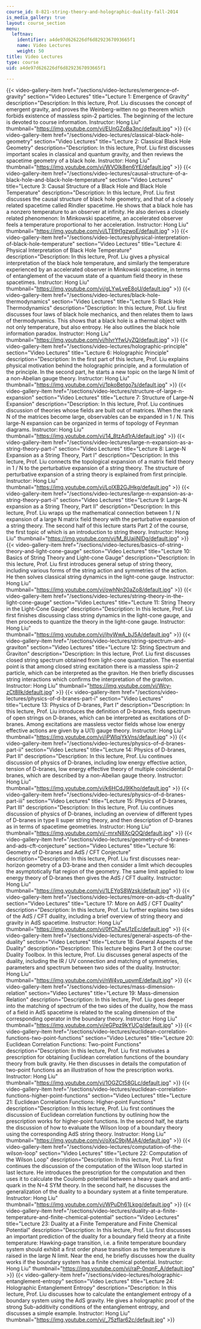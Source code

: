 ```yaml
---
course_id: 8-821-string-theory-and-holographic-duality-fall-2014
is_media_gallery: true
layout: course_section
menu:
  leftnav:
    identifier: a4de97d626226df6d8292367093665f1
    name: Video Lectures
    weight: 50
title: Video Lectures
type: course
uid: a4de97d626226df6d8292367093665f1

---
```

{{< video-gallery-item href="/sections/video-lectures/emergence-of-gravity" section="Video Lectures" title="Lecture 1: Emergence of Gravity" description="Description: In this lecture, Prof. Liu discusses the concept of emergent gravity, and proves the Weinberg-witten no go theorem which forbids existence of massless spin-2 particles. The beginning of the lecture is devoted to course information. Instructor: Hong Liu" thumbnail="https://img.youtube.com/vi/EUnGZoBa3nc/default.jpg" >}} {{< video-gallery-item href="/sections/video-lectures/classical-black-hole-geometry" section="Video Lectures" title="Lecture 2: Classical Black Hole Geometry" description="Description: In this lecture, Prof. Liu first discusses important scales in classical and quantum gravity, and then reviews the spacetime geometry of a black hole. Instructor: Hong Liu" thumbnail="https://img.youtube.com/vi/WVOIk8en6YE/default.jpg" >}} {{< video-gallery-item href="/sections/video-lectures/causal-structure-of-a-black-hole-and-black-hole-temperature" section="Video Lectures" title="Lecture 3: Causal Structure of a Black Hole and Black Hole Temperature" description="Description: In this lecture, Prof. Liu first discusses the causal structure of black hole geometry, and that of a closely related spacetime called Rindler spacetime. He shows that a black hole has a nonzero temperature to an observer at infinity. He also derives a closely related phenomenon: In Minkowski spacetime, an accelerated observer feels a temperature proportional to her acceleration. Instructor: Hong Liu" thumbnail="https://img.youtube.com/vi/LTEtH1gzwoE/default.jpg" >}} {{< video-gallery-item href="/sections/video-lectures/physical-interpretation-of-black-hole-temperature" section="Video Lectures" title="Lecture 4: Physical Interpretation of Black Hole Temperature" description="Description: In this lecture, Prof. Liu gives a physical interpretation of the black hole temperature, and similarly the temperature experienced by an accelerated observer in Minkowski spacetime, in terms of entanglement of the vacuum state of a quantum field theory in these spacetimes. Instructor: Hong Liu" thumbnail="https://img.youtube.com/vi/gLYwLyeE8oU/default.jpg" >}} {{< video-gallery-item href="/sections/video-lectures/black-hole-thermodynamics" section="Video Lectures" title="Lecture 5: Black Hole Thermodynamics" description="Description: In this lecture, Prof. Liu first discusses four laws of black hole mechanics, and then relates them to laws of thermodynamics. This shows that a black hole is a thermal object with not only temperature, but also entropy. He also outlines the black hole information paradox. Instructor: Hong Liu" thumbnail="https://img.youtube.com/vi/hIvrYfwUyZQ/default.jpg" >}} {{< video-gallery-item href="/sections/video-lectures/holographic-principle" section="Video Lectures" title="Lecture 6: Holographic Principle" description="Description: In the first part of this lecture, Prof. Liu explains physical motivation behind the holographic principle, and a formulation of the principle. In the second part, he starts a new topic on the large N limit of a non-Abelian gauge theory. Instructor: Hong Liu" thumbnail="https://img.youtube.com/vi/1pkoBetgo7s/default.jpg" >}} {{< video-gallery-item href="/sections/video-lectures/structure-of-large-n-expansion" section="Video Lectures" title="Lecture 7: Structure of Large-N Expansion" description="Description: In this lecture, Prof. Liu continues discussion of theories whose fields are built out of matrices. When the rank N of the matrices become large, observables can be expanded in 1 / N. This large-N expansion can be organized in terms of topology of Feynman diagrams. Instructor: Hong Liu" thumbnail="https://img.youtube.com/vi/14_8tzAd1rA/default.jpg" >}} {{< video-gallery-item href="/sections/video-lectures/large-n-expansion-as-a-string-theory-part-i" section="Video Lectures" title="Lecture 8: Large-N Expansion as a String Theory, Part I" description="Description: In this lecture, Prof. Liu connects the topological expansion of a matrix field theory in 1 / N  to the perturbative expansion of a string theory. The structure of perturbative expansion of a string theory is explained from first principle. Instructor: Hong Liu" thumbnail="https://img.youtube.com/vi/LoIXB2GJHkg/default.jpg" >}} {{< video-gallery-item href="/sections/video-lectures/large-n-expansion-as-a-string-theory-part-ii" section="Video Lectures" title="Lecture 9: Large-N expansion as a String Theory, Part II" description="Description: In this lecture, Prof. Liu wraps up the mathematical connection between 1 / N expansion of a large N matrix field theory with the perturbative expansion of a string theory. The second half of this lecture starts Part 2 of the course, the first topic of which is an introduction to string theory. Instructor: Hong Liu" thumbnail="https://img.youtube.com/vi/M_8UajiNlDg/default.jpg" >}} {{< video-gallery-item href="/sections/video-lectures/basics-of-string-theory-and-light-cone-gauge" section="Video Lectures" title="Lecture 10: Basics of String Theory and Light-cone Gauge" description="Description: In this lecture, Prof. Liu first introduces general setup of string theory, including various forms of the string action and symmetries of the action. He then solves classical string dynamics in the light-cone gauge. Instructor: Hong Liu" thumbnail="https://img.youtube.com/vi/owhNn20aZo8/default.jpg" >}} {{< video-gallery-item href="/sections/video-lectures/string-theory-in-the-light-cone-gauge" section="Video Lectures" title="Lecture 11: String Theory in the Light-Cone Gauge" description="Description: In this lecture, Prof. Liu first finishes discussing class string dynamics in the light-cone gauge, and then proceeds to quantize the theory in the light-cone gauge. Instructor: Hong Liu" thumbnail="https://img.youtube.com/vi/jhyWwA_bJ5A/default.jpg" >}} {{< video-gallery-item href="/sections/video-lectures/string-spectrum-and-graviton" section="Video Lectures" title="Lecture 12: String Spectrum and Graviton" description="Description: In this lecture, Prof. Liu first discusses closed string spectrum obtained from light-cone quantization. The essential point is that among closed string excitation there is a massless spin-2 particle, which can be interpreted as the graviton. He then briefly discusses string interactions which confirms the interpretation of the graviton. Instructor: Hong Liu" thumbnail="https://img.youtube.com/vi/Wcy-zCt8llk/default.jpg" >}} {{< video-gallery-item href="/sections/video-lectures/physics-of-d-branes-part-i" section="Video Lectures" title="Lecture 13: Physics of D-branes, Part I" description="Description: In this lecture, Prof. Liu introduces the definition of D-branes, finds spectrum of open strings on D-branes, which can be interpreted as excitations of D-branes. Among excitations are massless vector fields whose low energy effective actions are given by a U(1) gauge theory. Instructor: Hong Liu" thumbnail="https://img.youtube.com/vi/iPWIqjYkVns/default.jpg" >}} {{< video-gallery-item href="/sections/video-lectures/physics-of-d-branes-part-ii" section="Video Lectures" title="Lecture 14: Physics of D-branes, Part II" description="Description: In this lecture, Prof. Liu continues discussion of physics of D-branes, including low energy effective action, tension of D-branes, low energy effective theory of multiple coincidental D-branes, which are described by a non-Abelian gauge theory. Instructor: Hong Liu" thumbnail="https://img.youtube.com/vi/k6HCdJ9lKho/default.jpg" >}} {{< video-gallery-item href="/sections/video-lectures/physics-of-d-branes-part-iii" section="Video Lectures" title="Lecture 15: Physics of D-branes, Part III" description="Description: In this lecture, Prof. Liu continues discussion of physics of D-branes, including an overview of different types of D-branes in type II super string theory, and then description of D-branes as in terms of spacetime geometries. Instructor: Hong Liu" thumbnail="https://img.youtube.com/vi/-mrxN8XcQOQ/default.jpg" >}} {{< video-gallery-item href="/sections/video-lectures/geometry-of-d-branes-and-ads-cft-conjecture" section="Video Lectures" title="Lecture 16: Geometry of D-branes and AdS / CFT Conjecture" description="Description: In this lecture, Prof. Liu first discusses near-horizon geometry of a D3-brane and then consider a limit which decouples the asymptotically flat region of the geometry. The same limit applied to low energy theory of D-branes then gives the AdS / CFT duality. Instructor: Hong Liu" thumbnail="https://img.youtube.com/vi/1LEYgS8Wzsk/default.jpg" >}} {{< video-gallery-item href="/sections/video-lectures/more-on-ads-cft-duality" section="Video Lectures" title="Lecture 17: More on AdS / CFT Duality" description="Description: In this lecture, Prof. Liu further explains two sides of the AdS / CFT duality, including a brief overview of string theory and gravity in AdS spacetime. Instructor: Hong Liu" thumbnail="https://img.youtube.com/vi/0fChZwU1zEc/default.jpg" >}} {{< video-gallery-item href="/sections/video-lectures/general-aspects-of-the-duality" section="Video Lectures" title="Lecture 18: General Aspects of the Duality" description="Description: This lecture begins Part 3 of the course: Duality Toolbox. In this lecture, Prof. Liu discusses general aspects of the duality, including the IR / UV connection and matching of symmetries, parameters and spectrum between two sides of the duality. Instructor: Hong Liu" thumbnail="https://img.youtube.com/vi/nW4vp_upvmE/default.jpg" >}} {{< video-gallery-item href="/sections/video-lectures/mass-dimension-relation" section="Video Lectures" title="Lecture 19: Mass-dimension Relation" description="Description: In this lecture, Prof. Liu goes deeper into the matching of spectrum of the two sides of the duality, how the mass of a field in AdS spacetime is related to the scaling dimension of the corresponding operator in the boundary theory. Instructor: Hong Liu" thumbnail="https://img.youtube.com/vi/eGPpz9kYUCg/default.jpg" >}} {{< video-gallery-item href="/sections/video-lectures/euclidean-correlation-functions-two-point-functions" section="Video Lectures" title="Lecture 20: Euclidean Correlation Functions: Two-point Functions" description="Description: In this lecture, Prof. Liu first motivates a prescription for obtaining Euclidean correlation functions of the boundary theory from bulk gravity. He then discusses in details the computation of two-point functions as an illustration of how the prescription works. Instructor: Hong Liu" thumbnail="https://img.youtube.com/vi/1OGZCt58GLc/default.jpg" >}} {{< video-gallery-item href="/sections/video-lectures/euclidean-correlation-functions-higher-point-functions" section="Video Lectures" title="Lecture 21: Euclidean Correlation Functions: Higher-point Functions" description="Description: In this lecture, Prof. Liu first continues the discussion of Euclidean correlation functions by outlining how the prescription works for higher-point functions. In the second half, he starts the discussion of how to evaluate the Wilson loop of a boundary theory using the corresponding AdS string theory. Instructor: Hong Liu" thumbnail="https://img.youtube.com/vi/oXsC9bjMJA4/default.jpg" >}} {{< video-gallery-item href="/sections/video-lectures/computation-of-the-wilson-loop" section="Video Lectures" title="Lecture 22: Computation of the Wilson Loop" description="Description: In this lecture, Prof. Liu first continues the discussion of the computation of the Wilson loop started in last lecture. He introduces the prescription for the computation and then uses it to calculate the Coulomb potential between a heavy quark and anti-quark in the N=4 SYM theory. In the second half, he discusses the generalization of the duality to a boundary system at a finite temperature. Instructor: Hong Liu" thumbnail="https://img.youtube.com/vi/WPuDh61Lkpg/default.jpg" >}} {{< video-gallery-item href="/sections/video-lectures/duality-at-a-finite-temperature-and-finite-chemical-potential" section="Video Lectures" title="Lecture 23: Duality at a Finite Temperature and Finite Chemical Potential" description="Description: In this lecture, Prof. Liu first discusses an important prediction of the duality for a boundary field theory at a finite temperature: Hawking-page transition, i.e. a finite temperature boundary system should exhibit a first order phase transition as the temperature is raised in the large N limit. Near the end, he briefly discusses how the duality works if the boundary system has a finite chemical potential. Instructor: Hong Liu" thumbnail="https://img.youtube.com/vi/raP-0nqnF_A/default.jpg" >}} {{< video-gallery-item href="/sections/video-lectures/holographic-entanglement-entropy" section="Video Lectures" title="Lecture 24: Holographic Entanglement Entropy" description="Description: In this lecture, Prof. Liu discusses how to calculate the entanglement entropy of a boundary system using the AdS gravity. He gives a holographic proof of the strong Sub-additivity conditions of the entanglement entropy, and discusses a simple example. Instructor: Hong Liu" thumbnail="https://img.youtube.com/vi/_75zfIar62c/default.jpg" >}}